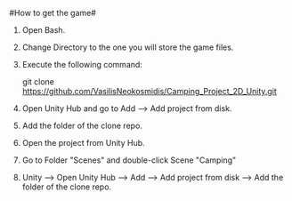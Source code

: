 #How to get the game#


1. Open Bash.
2. Change Directory to the one you will store the game files.
3. Execute the following command:
  
   git clone https://github.com/VasilisNeokosmidis/Camping_Project_2D_Unity.git

6. Open Unity Hub and go to  Add --> Add project from disk.
7. Add the folder of the clone repo.
8. Open the project from Unity Hub.
9. Go to Folder "Scenes" and double-click Scene "Camping"


2. Unity
   --> Open Unity Hub --> Add --> Add project from disk --> Add the folder of the clone repo.
